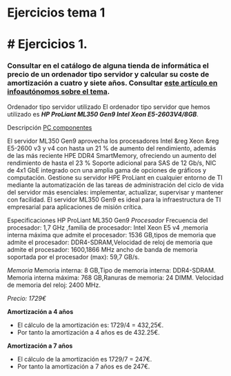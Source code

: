 # Ejercicios tema 1

# # Ejercicios 1.
### Consultar en el catálogo de alguna tienda de informática el precio de un ordenador tipo servidor y calcular su coste de amortización a cuatro y siete años. Consultar [este artículo en infoautónomos sobre el tema](https://infoautonomos.eleconomista.es/consultas-a-la-comunidad/988/).

Ordenador tipo servidor utilizado
El ordenador tipo servidor que hemos utilizado es ***HP ProLiant ML350 Gen9 Intel Xeon E5-2603V4/8GB***.

Descripción [PC componentes](https://www.pccomponentes.com/hp-proliant-ml350-gen9-intel-xeon-e5-2603v4-8gb)

El servidor ML350 Gen9 aprovecha los procesadores Intel &reg Xeon &reg E5-2600 v3 y v4 con hasta un 21 % de aumento del rendimiento, además de las más reciente HPE DDR4 SmartMemory, ofreciendo un aumento del rendimiento de hasta el 23 % Soporte adicional para SAS de 12 Gb/s, NIC de 4x1 GbE integrado ocn una amplia gama de opciones de gráficos y computación. Gestione su servidor HPE ProLiant en cualquier entorno de TI mediante la automatización de las tareas de administración del ciclo de vida del servidor más esenciales: implementar, actualizar, supervisar y mantener con facilidad. El servidor ML350 Gen9 es ideal para la infraestructura de TI empresarial para aplicaciones de misión crítica.

Especificaciones HP ProLiant ML350 Gen9
*Procesador*
Frecuencia del procesador: 1,7 GHz ,familia de procesador: Intel Xeon E5 v4
,memoria interna máxima que admite el procesador: 1536 GB,tipos de memoria que admite el procesador: DDR4-SDRAM,Velocidad de reloj de memoria que admite el procesador: 1600,1866 MHz
ancho de banda de memoria soportada por el procesador (max): 59,7 GB/s.

*Memoria*
Memoria interna: 8 GB,Tipo de memoria interna: DDR4-SDRAM.
Memoria interna máxima: 768 GB,Ranuras de memoria: 24 DIMM.
Velocidad de memoria del reloj: 2400 MHz.

*Precio: 1729€*

**Amortización a 4 años**
- El cálculo de la amortización es: 1729/4 = 432,25€.
- Por tanto la amortización a 4 años es de 432.25€.

**Amortización a 7 años**
- El cálculo de la amortización es 1729/7 = 247€.
- Por tanto la amortización a 7 años es de 247€.
